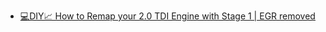 - [💻DIY📈 How to Remap your 2.0 TDI Engine with Stage 1 | EGR removed](https://youtu.be/T40f4E0FeLk)
